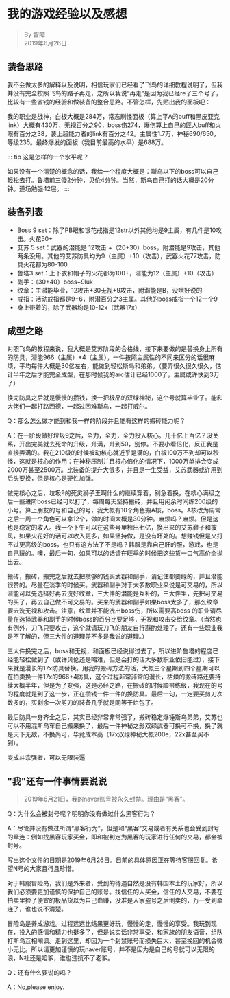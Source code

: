 # 我的游戏经验以及感想

> By 智障  
> 2019年6月26日

## 装备思路

我不会做太多的解释以及说明，相信玩家们已经看了飞鸟的详细教程说明了，但我并没有完全按照飞鸟的路子再走，之所以我说“再走”是因为我已经re了三个号了，比较有一些省钱的经验和做装备的整合思路。不管怎样，先贴出我的面板吧：

<ImageZoom :border="false" src="https://i.loli.net/2019/07/17/5d2e10543a80c23607.png" />

我的职业是战神，白板大概是284万，常态刷怪面板（算上平A的buff和黑皮亚克link）大概有430万，无视百分之90，boss伤274，爆伤算上自己的匠人buff和火眼有百分之38，装上超能力者的link有百分之42。主属性1.7万，神秘690/650，等级235。最终爆发的面板（我目前最高的水平）是688万。

::: tip
这是怎样的一个水平呢？

如果没有一个清楚的概念的话，我给一个程度大概是：斯乌以下的boss可以自己轻松去打。鲁塔前三傻2分钟，贝伦4分钟。当然，斯乌自己打的话大概是20分钟。道场勉强42层。
:::

## 装备列表

- Boss 9 set：除了PB眼和银花戒指是12str以外其他均是9主属，有几件是10攻击。火花50+
- 艾苏 5 set：武器的潜能是 12攻击 +（20+30）boss，附潜能是9攻击，其他两条没用。其他的艾苏防具均为9（主属）+10（攻击），武器火花77攻击，防具火花都为80-100
- 鲁塔3 set：上下衣和帽子的火花都为100+，潜能为12（主属）+10（攻击）
- 副手：（30+40）boss+9luk
- 纹章：主潜能毕业，12攻击+30无视+9攻击，附潜能是B，没啥好说的
- 戒指：活动戒指都是9+6，附潜百分之3主属。其他的boss戒指一个12一个9
- 身上带着的，除了武器均是10-12x（武器17x）

## 成型之路

对照飞鸟的教程来说，我大概是艾苏阶段的合格线，接下来要做的是替换身上所有的防具，潜能966（主属）+4（主属），一件按照主属性的不同来区分的话很麻烦，平均每件大概是30亿左右，能做到轻松斯乌和弟弟。（要弄很久很久很久，估计半年之后才能完全成型，在那时候我的arc估计已经1000了，主属或许快到3万了）

换完防具之后就是慢慢的攒钱，换一把极品的双绿神秘，这个号就算毕业了。能和大佬们一起打路西德，一起过困难斯乌，一起打威尔。

Q：那么怎么做才能到和我一样的阶段并且能有这样的搬砖能力呢？

A：在一阶段做好垃圾9之后，全力，全力，全力投入核心。几十亿上百亿？没关系，开出完美就去死命的升级，升满，升到50，别停。不要小看倍化，反正我是直接弄满的。我在210级的时候被动核心就近乎是满的，白板100万不到却可以秒怪，这就是核心的作用：在神秘压制并且核心倍化的情况下，1000万单排会变成2000万甚至2500万。比装备的提升大很多，并且是一生受益，艾苏武器或许用到后头要换，但是核心是硬性加强。

做完核心之后，垃圾9的死灵狮子王啊什么的继续穿着，别急着换，在核心满级之后一些进阶boss已经可以打了，每周每天坚持搬砖，并且用闲余时间练200级的小号。算上朋友的号和自己的号，我大概有10个角色搬A核，boss。A核改为周常之后一周一个角色可以拿12个，做的时间大概是30分钟。麻烦吗？麻烦。但是这也是稳定的收入。我一个下午可以在这些号里榨出七亿，换出来的艾苏鞋子和披风，如果火花好的话可以收入更多，如果坚持做，是没有坏处的。想赚钱但是又打不过更高级的boss，也只有这方法了不是吗？韩服是靠自己肝的服，游戏，也是自己玩的。噢，最后一句，如果可以的话请在旺季的时候把这些货一口气高价全抛出去。

搬砖，搬砖，搬完之后就去把攒够的钱买武器和副手，请记住都要绿的，并且潜能很赞的。尽量在淡季的时候买。武器和副手对于大多数职业来说是可交易的，所以潜能可以先选择好再去洗好纹章，三大件的潜能是互补的，三大件里，先把可交易的买了，再去自己做不可交易的。买来的武器和副手如果boss太多了，那么纹章要去洗无视和攻击。注意，纹章并不能洗出boss伤，所以需要高boss 的职业请尽量在选择武器和副手的时候boss的百分比要足够，无视和攻击交给纹章。（当然也有例外，刀飞只要攻击，这个就请玩刀飞的朋友自行斟酌处理了。还有一些职业我是不了解的，但三大件的道理差不多是我说的道理。）

三大件换完之后，boss和无视，和面板已经说得过去了，所以进阶鲁塔的程度已经能轻松做到了（或许贝伦还是略难，但是会打的话大多数职业依旧能过），接下来就是漫长的17x防具替换。用我的搬砖方法的话，大概三个星期到四个星期可以在拍卖换一件17x的966+4防具，这个过程非常非常的漫长，枯燥的搬砖路还要持续大概半年，但是为了变强，这是必经之路，在搬砖的时候顺带练级，我现在的号的程度就是到了这一步，正在攒钱一件一件的换防具。最后一句，一定要买剪刀次数多的，买剩余一次剪刀的装备几乎就是同等于烂包了。

最后防具一身齐全之后，其实已经非常非常强了，搬砖稳定爆锤斯乌弟弟，艾苏也可以不用混斯乌车自己搬来换了，最后一件神秘之影双绿武器可换可不换，换了就是天下无敌，不换尚可，毕竟成本高（17x双绿神秘大概200e，22x甚至买不到）。

变成斗宗强者，可以无限装逼

## "我"还有一件事情要说说

> 2019年6月21日，我的naver账号被永久封禁。理由是“黑客”。

Q：为什么会被封号呢？明明你没有做过什么黑客行为？

A：尽管并没有做过所谓“黑客行为”，但是和“黑客”交易或者有关系也会受到封号的牵连：例如找黑客玩家买金，即和被判定为黑客的玩家进行任何的交易，都会被封号。

写出这个文件的日期是2019年6月26日。目前的具体原因正在等待客服回复。希望N号的大家且行且珍惜。

对于韩服冒险岛，我们是外来者，受到的待遇自然是没有韩国本土的玩家好，所以我们必须要更加谨慎的保护自己的账号。找信任的人买金，信任的人交易，不要在拍卖里捡了便宜的极品货以为自己血赚，没准是人家盗号之后倒卖的，万一受到牵连了，谁也说不清楚。

冒险岛是养成游戏。过程远远比结果更好玩，慢慢的走，慢慢的享受。我玩到现在，投入的感情和精力也挺多了，但是说实话非常享受，和家族的朋友语音，组队打斯乌互相嘲讽。走到这里，却因为一个封禁账号而损失巨大，甚至挽回的机会微小无比。所以请更加谨慎的玩naver账号，并不是因为是自己的号就可以无限的浪，N社还是咱爹，谁也违抗不了老爹。

Q：还有什么要说的吗？

A：No,please enjoy.